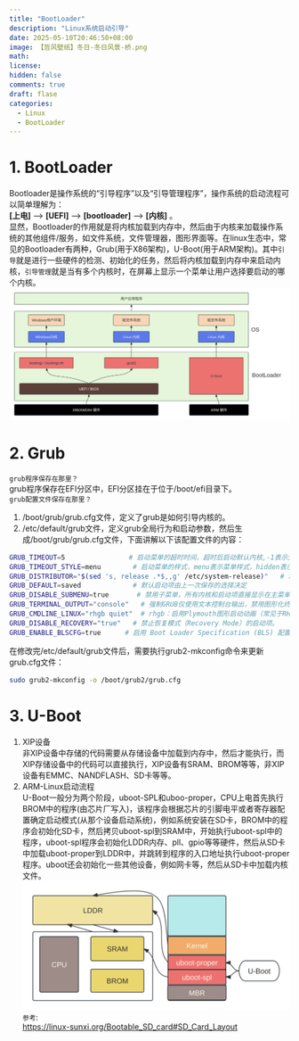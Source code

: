 ```yaml
---
title: "BootLoader"
description: "Linux系统启动引导"
date: 2025-05-10T20:46:50+08:00
image: 【哲风壁纸】冬日-冬日风景-桥.png
math: 
license: 
hidden: false
comments: true
draft: flase
categories:
  - Linux
  - BootLoader
---
```


# 1. BootLoader
Bootloader是操作系统的“引导程序”以及“引导管理程序”，操作系统的启动流程可以简单理解为：  
**[上电]** --> **[UEFI]** --> **[bootloader]** --> **[内核]** 。  
显然，Bootloader的作用就是将内核加载到内存中，然后由于内核来加载操作系统的其他组件/服务，如文件系统，文件管理器，图形界面等。在linux生态中，常见的Bootloader有两种，Grub(用于X86架构)，U-Boot(用于ARM架构)。其中`引导`就是进行一些硬件的检测、初始化的任务，然后将内核加载到内存中来启动内核，`引导管理`就是当有多个内核时，在屏幕上显示一个菜单让用户选择要启动的哪个内核。
![](BootLoader.svg)

# 2. Grub
`grub程序保存在那里？`  
grub程序保存在EFI分区中，EFI分区挂在于位于/boot/efi目录下。  
`grub配置文件保存在那里？`  
1. /boot/grub/grub.cfg文件，定义了grub是如何引导内核的。
2. /etc/default/grub文件，定义grub全局行为和启动参数，然后生成/boot/grub/grub.cfg文件，下面讲解以下该配置文件的内容：  
```bash
GRUB_TIMEOUT=5                # 启动菜单的超时时间，超时后启动默认内核,-1表示无限等待。
GRUB_TIMEOUT_STYLE=menu        # 启动菜单的样式，menu表示菜单样式，hidden表示隐藏菜单。
GRUB_DISTRIBUTOR="$(sed 's, release .*$,,g' /etc/system-release)"   # 动态提取发行版名称
GRUB_DEFAULT=saved             # 默认启动项由上一次保存的选择决定
GRUB_DISABLE_SUBMENU=true       # 禁用子菜单，所有内核和启动项直接显示在主菜单中。若设为 false，旧内核会折叠到“Advanced options”子菜单下。
GRUB_TERMINAL_OUTPUT="console"   # 强制GRUB仅使用文本控制台输出，禁用图形化终端（如gfxterm）。
GRUB_CMDLINE_LINUX="rhgb quiet"  # rhgb：启用Plymouth图形启动动画（常见于RHEL/CentOS/Fedora）。quiet：隐藏内核启动日志，仅显示简要信息。
GRUB_DISABLE_RECOVERY="true"   # 禁止恢复模式（Recovery Mode）的启动项。
GRUB_ENABLE_BLSCFG=true      # 启用 Boot Loader Specification (BLS) 配置，取代传统的grub.cfg生成方式。
```
在修改完/etc/default/grub文件后，需要执行grub2-mkconfig命令来更新grub.cfg文件：  
```bash
sudo grub2-mkconfig -o /boot/grub2/grub.cfg
```

# 3. U-Boot
1. XIP设备  
非XIP设备中存储的代码需要从存储设备中加载到内存中，然后才能执行，而XIP存储设备中的代码可以直接执行，XIP设备有SRAM、BROM等等，非XIP设备有EMMC、NANDFLASH、SD卡等等。  
2. ARM-Linux启动流程  
U-Boot一般分为两个阶段，uboot-SPL和uboo-proper，CPU上电首先执行BROM中的程序(由芯片厂写入)，该程序会根据芯片的引脚电平或者寄存器配置确定启动模式(从那个设备启动系统)，例如系统安装在SD卡，BROM中的程序会初始化SD卡，然后拷贝uboot-spl到SRAM中，开始执行uboot-spl中的程序，uboot-spl程序会初始化LDDR内存、pll、gpio等等硬件，然后从SD卡中加载uboot-proper到LDDR中，并跳转到程序的入口地址执行uboot-proper程序。uboot还会初始化一些其他设备，例如网卡等，然后从SD卡中加载内核文件。  
![](u-boot.svg)  
`参考`:  
https://linux-sunxi.org/Bootable_SD_card#SD_Card_Layout